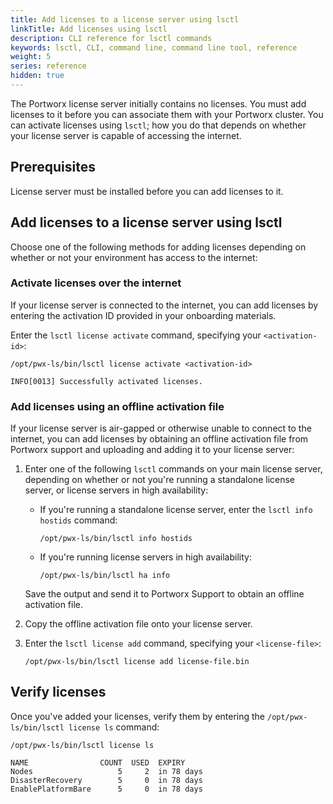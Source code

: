 ```yaml
---
title: Add licenses to a license server using lsctl
linkTitle: Add licenses using lsctl
description: CLI reference for lsctl commands
keywords: lsctl, CLI, command line, command line tool, reference
weight: 5
series: reference
hidden: true
---
```


The Portworx license server initially contains no licenses. You must add licenses to it before you can associate them with your Portworx cluster. You can activate licenses using `lsctl`; how you do that depends on whether your license server is capable of accessing the internet.

## Prerequisites

License server must be installed before you can add licenses to it. 

## Add licenses to a license server using lsctl

Choose one of the following methods for adding licenses depending on whether or not your environment has access to the internet:

### Activate licenses over the internet

If your license server is connected to the internet, you can add licenses by entering the activation ID provided in your onboarding materials.

Enter the `lsctl license activate` command, specifying your `<activation-id>`:

```text
/opt/pwx-ls/bin/lsctl license activate <activation-id>
```
```output
INFO[0013] Successfully activated licenses.
```

<!-- verified -->

### Add licenses using an offline activation file

If your license server is air-gapped or otherwise unable to connect to the internet, you can add licenses by  obtaining an offline activation file from Portworx support and uploading and adding it to your license server:

1. Enter one of the following `lsctl` commands on your main license server, depending on whether or not you're running a standalone license server, or license servers in high availability:

    * If you're running a standalone license server, enter the `lsctl info hostids` command:

        ```text
        /opt/pwx-ls/bin/lsctl info hostids
        ```
    * If you're running license servers in high availability:

        ```text
        /opt/pwx-ls/bin/lsctl ha info
        ```

    Save the output and send it to Portworx Support to obtain an offline activation file.

2. Copy the offline activation file onto your license server.

3. Enter the `lsctl license add` command, specifying your `<license-file>`:

    ```text
    /opt/pwx-ls/bin/lsctl license add license-file.bin
    ```

<!-- not verified -->

## Verify licenses

Once you've added your licenses, verify them by entering the `/opt/pwx-ls/bin/lsctl license ls` command:

```text
/opt/pwx-ls/bin/lsctl license ls
```
```output
NAME                COUNT  USED  EXPIRY
Nodes                   5     2  in 78 days
DisasterRecovery        5     0  in 78 days
EnablePlatformBare      5     0  in 78 days
```

<!-- verified -->
